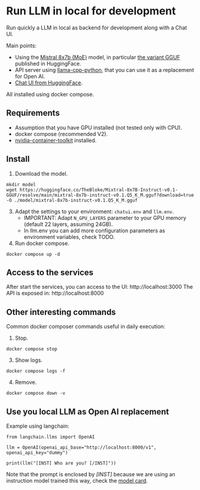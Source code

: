 # Run LLM in local for development

Run quickly a LLM in local as backend for development along with a Chat UI.

Main points:
 - Using the [Mistral 8x7b (MoE)](https://mistral.ai/news/mixtral-of-experts/) model, in particular [the variant GGUF](https://huggingface.co/TheBloke/Mixtral-8x7B-Instruct-v0.1-GGUF) published in HuggingFace.
 - API server using [llama-cpp-python](https://github.com/abetlen/llama-cpp-python), that you can use it as a replacement for Open AI.
 - [Chat UI from HuggingFace](https://github.com/huggingface/chat-ui).

All installed using docker compose.

## Requirements

* Assumption that you have GPU installed (not tested only with CPU).
* docker compose (recommended V2).
* [nvidia-container-toolkit](https://github.com/NVIDIA/nvidia-container-toolkit) installed.

## Install

1. Download the model.
```
mkdir model
wget https://huggingface.co/TheBloke/Mixtral-8x7B-Instruct-v0.1-GGUF/resolve/main/mixtral-8x7b-instruct-v0.1.Q5_K_M.gguf?download=true -O ./model/mixtral-8x7b-instruct-v0.1.Q5_K_M.gguf
```
3. Adapt the settings to your environment: `chatui.env` and `llm.env`.
	* IMPORTANT: Adapt `N_GPU_LAYERS` parameter to your GPU memory (default 22 layers, assuming 24GB).
	* In llm.env you can add more configuration parameters as environment variables, check TODO.
4. Run docker compose.
```
docker compose up -d
```

## Access to the services

After start the services, you can access to the UI: http://localhost:3000
The API is exposed in: http://localhost:8000

## Other interesting commands

Common docker composer commands useful in daily execution:
1. Stop.
```
docker compose stop
```
3. Show logs.
```
docker compose logs -f
```
4. Remove.
```
docker compose down -v
```

## Use you local LLM as Open AI replacement

Example using langchain:
```
from langchain.llms import OpenAI

llm = OpenAI(openai_api_base="http://localhost:8000/v1", openai_api_key="dummy")

print(llm("[INST] Who are you? [/INST]"))
```
Note that the prompt is enclosed by *[INST]* because we are using an instruction model trained this way, check the [model card](https://huggingface.co/TheBloke/Mixtral-8x7B-Instruct-v0.1-GGUF).
